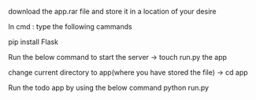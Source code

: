 download the app.rar file and store it in a location of your desire

In cmd : type the following cammands

pip install Flask

Run the below command to start the server
-> touch run.py the app

change current directory to app(where you have stored the file)
-> cd app

Run the todo app by using the below command
python run.py


